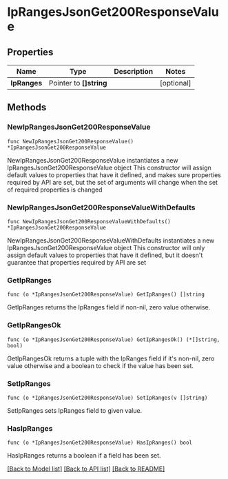 # IpRangesJsonGet200ResponseValue

## Properties

Name | Type | Description | Notes
------------ | ------------- | ------------- | -------------
**IpRanges** | Pointer to **[]string** |  | [optional] 

## Methods

### NewIpRangesJsonGet200ResponseValue

`func NewIpRangesJsonGet200ResponseValue() *IpRangesJsonGet200ResponseValue`

NewIpRangesJsonGet200ResponseValue instantiates a new IpRangesJsonGet200ResponseValue object
This constructor will assign default values to properties that have it defined,
and makes sure properties required by API are set, but the set of arguments
will change when the set of required properties is changed

### NewIpRangesJsonGet200ResponseValueWithDefaults

`func NewIpRangesJsonGet200ResponseValueWithDefaults() *IpRangesJsonGet200ResponseValue`

NewIpRangesJsonGet200ResponseValueWithDefaults instantiates a new IpRangesJsonGet200ResponseValue object
This constructor will only assign default values to properties that have it defined,
but it doesn't guarantee that properties required by API are set

### GetIpRanges

`func (o *IpRangesJsonGet200ResponseValue) GetIpRanges() []string`

GetIpRanges returns the IpRanges field if non-nil, zero value otherwise.

### GetIpRangesOk

`func (o *IpRangesJsonGet200ResponseValue) GetIpRangesOk() (*[]string, bool)`

GetIpRangesOk returns a tuple with the IpRanges field if it's non-nil, zero value otherwise
and a boolean to check if the value has been set.

### SetIpRanges

`func (o *IpRangesJsonGet200ResponseValue) SetIpRanges(v []string)`

SetIpRanges sets IpRanges field to given value.

### HasIpRanges

`func (o *IpRangesJsonGet200ResponseValue) HasIpRanges() bool`

HasIpRanges returns a boolean if a field has been set.


[[Back to Model list]](../README.md#documentation-for-models) [[Back to API list]](../README.md#documentation-for-api-endpoints) [[Back to README]](../README.md)



